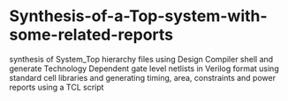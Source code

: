 # Synthesis-of-a-Top-system-with-some-related-reports
synthesis of System_Top hierarchy files using Design Compiler shell and generate Technology Dependent gate level netlists in Verilog format using standard cell libraries and generating timing, area, constraints and power reports using a TCL script 
